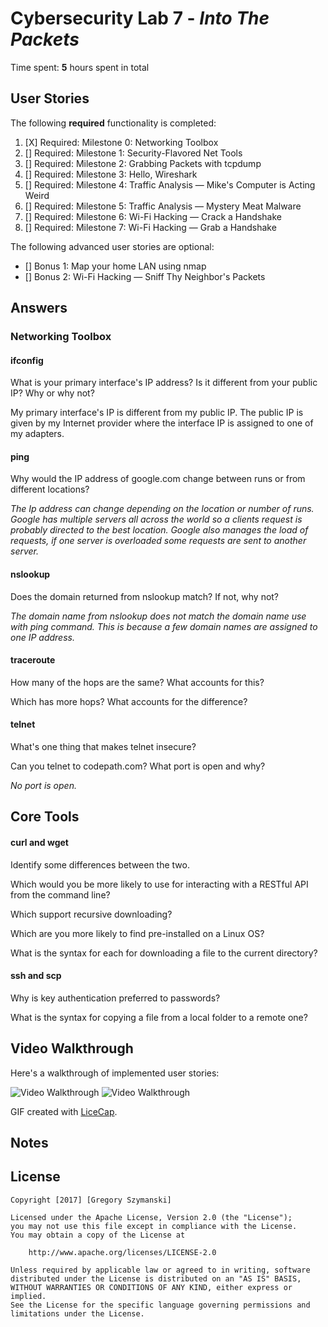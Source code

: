 # Cybersecurity Lab 7 - *Into The Packets* 

Time spent: **5** hours spent in total 

## User Stories

The following **required** functionality is completed:

1. [X]  Required: Milestone 0: Networking Toolbox 
2. []  Required: Milestone 1: Security-Flavored Net Tools
3. []  Required: Milestone 2: Grabbing Packets with tcpdump
4. []  Required: Milestone 3: Hello, Wireshark
5. []  Required: Milestone 4: Traffic Analysis — Mike's Computer is Acting Weird 
6. []  Required: Milestone 5: Traffic Analysis — Mystery Meat Malware
7. []  Required: Milestone 6: Wi-Fi Hacking — Crack a Handshake
8. []  Required: Milestone 7: Wi-Fi Hacking — Grab a Handshake

The following advanced user stories are optional:

* []  Bonus 1: Map your home LAN using nmap 
* []  Bonus 2: Wi-Fi Hacking — Sniff Thy Neighbor's Packets

## Answers

### Networking Toolbox

#### ifconfig

What is your primary interface's IP address? Is it different from your public IP? Why or why not?

My primary interface's IP is different from my public IP. The public IP is given by my Internet provider where the interface IP is assigned to one of my adapters. 

#### ping

Why would the IP address of google.com change between runs or from different locations?

_The Ip address can change depending on the location or number of runs. Google has multiple servers all across the world so a clients request is probably directed to the best location. Google also manages the load of requests, if one server is overloaded some requests are sent to another server._ 

#### nslookup 

Does the domain returned from nslookup match? If not, why not?

_The domain name from nslookup does not match the domain name use with ping command. This is because a few domain names are assigned to one IP address._ 

#### traceroute 

How many of the hops are the same? What accounts for this?

Which has more hops? What accounts for the difference?

#### telnet

What's one thing that makes telnet insecure?

Can you telnet to codepath.com? What port is open and why?

_No port is open._ 

## Core Tools

#### curl and wget

Identify some differences between the two.

Which would you be more likely to use for interacting with a RESTful API from the command line?

Which support recursive downloading?

Which are you more likely to find pre-installed on a Linux OS?

What is the syntax for each for downloading a file to the current directory?

#### ssh and scp

Why is key authentication preferred to passwords?

What is the syntax for copying a file from a local folder to a remote one?



## Video Walkthrough

Here's a walkthrough of implemented user stories:

<img src='walk7_lab.gif' title='Video Walkthrough' width='' alt='Video Walkthrough' />

<img src='walk7_lab2.gif' title='Video Walkthrough' width='' alt='Video Walkthrough' />

GIF created with [LiceCap](http://www.cockos.com/licecap/).

## Notes


## License

    Copyright [2017] [Gregory Szymanski]

    Licensed under the Apache License, Version 2.0 (the "License");
    you may not use this file except in compliance with the License.
    You may obtain a copy of the License at

        http://www.apache.org/licenses/LICENSE-2.0

    Unless required by applicable law or agreed to in writing, software
    distributed under the License is distributed on an "AS IS" BASIS,
    WITHOUT WARRANTIES OR CONDITIONS OF ANY KIND, either express or implied.
    See the License for the specific language governing permissions and
    limitations under the License.
